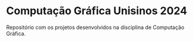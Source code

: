 <h1>Computação Gráfica Unisinos 2024</h1>

Repositório com os projetos desenvolvidos na disciplina de Computação Gráfica.
